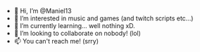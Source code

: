 - 👋 Hi, I’m @Maniel13
- 👀 I’m interested in music and games (and twitch scripts etc...)
- 🌱 I’m currently learning... well nothing xD.
- 💞️ I’m looking to collaborate on nobody! (lol)
- 📫 You can't reach me! (srry)
<!---
Maniel13/Maniel13 is a ✨ special ✨ repository because its `README.md` (this file) appears on your GitHub profile.
You can click the Preview link to take a look at your changes.
Well! Hi.
